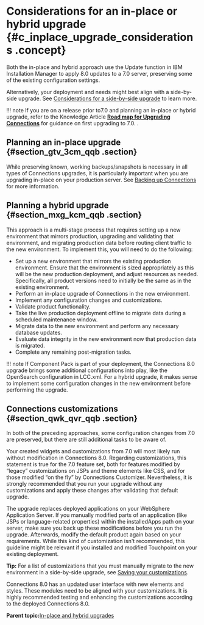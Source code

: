 # Considerations for an in-place or hybrid upgrade {#c_inplace_upgrade_considerations .concept}

Both the in-place and hybrid approach use the Update function in IBM Installation Manager to apply 8.0 updates to a 7.0 server, preserving some of the existing configuration settings.

Alternatively, your deployment and needs might best align with a side-by-side upgrade. See [Considerations for a side-by-side upgrade](c_sbs_upgrade_considerations.md) to learn more.

!!! note
    If you are on a release prior to7.0 and planning an in-place or hybrid upgrade, refer to the Knowledge Article [**Road map for Upgrading Connections**](https://support.hcltechsw.com/csm?id=kb_article&sysparm_article=KB0076286) for guidance on first upgrading to 7.0. .

## Planning an in-place upgrade {#section_gtv_3cm_qqb .section}

While preserving known, working backups/snapshots is necessary in all types of Connections upgrades, it is particularly important when you are upgrading in-place on your production server. See [Backing up Connections](t_back-up.md) for more information.

## Planning a hybrid upgrade {#section_mxg_kcm_qqb .section}

This approach is a multi-stage process that requires setting up a new environment that mirrors production, upgrading and validating that environment, and migrating production data before routing client traffic to the new environment. To implement this, you will need to do the following:

-   Set up a new environment that mirrors the existing production environment. Ensure that the environment is sized appropriately as this will be the new production deployment, and adjust resources as needed. Specifically, all product versions need to initially be the same as in the existing environment.
-   Perform an in-place upgrade of Connections in the new environment.
-   Implement any configuration changes and customizations.
-   Validate product functionality.
-   Take the live production deployment offline to migrate data during a scheduled maintenance window.
-   Migrate data to the new environment and perform any necessary database updates.
-   Evaluate data integrity in the new environment now that production data is migrated.
-   Complete any remaining post-migration tasks.

!!! note
    If Component Pack is part of your deployment, the Connections 8.0 upgrade brings some additional configurations into play, like the OpenSearch configuration in LCC.xml. For a hybrid upgrade, it makes sense to implement some configuration changes in the new environment before performing the upgrade.

## Connections customizations {#section_qwk_qvr_qqb .section}

In both of the preceding approaches, some configuration changes from 7.0 are preserved, but there are still additional tasks to be aware of.

Your created widgets and customizations from 7.0 will most likely run without modification in Connections 8.0. Regarding customizations, this statement is true for the 7.0 feature set, both for features modified by “legacy” customizations on JSPs and theme elements like CSS, and for those modified “on the fly” by Connections Customizer. Nevertheless, it is strongly recommended that you run your upgrade without any customizations and apply these changes after validating that default upgrade.

The upgrade replaces deployed applications on your WebSphere Application Server. If you manually modified parts of an application \(like JSPs or language-related properties\) within the installedApps path on your server, make sure you back up these modifications before you run the upgrade. Afterwards, modify the default product again based on your requirements. While this kind of customization isn't recommended, this guideline might be relevant if you installed and modified Touchpoint on your existing deployment.

**Tip:** For a list of customizations that you must manually migrate to the new environment in a side-by-side upgrade, see [Saving your customizations](c_configuration_changes_after_update.md).

Connections 8.0 has an updated user interface with new elements and styles. These modules need to be aligned with your customizations. It is highly recommended testing and enhancing the customizations according to the deployed Connections 8.0.

**Parent topic:**[In-place and hybrid upgrades](../migrate/c_inplace_upgrade.md)

